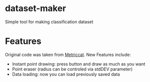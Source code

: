 # dataset-maker
Simple tool for making classification dataset

# Features
Original code was taken from [Metriccat](https://github.com/Metriccat/draw_dataset).
New Features include:
- Instant point drawing: press button and draw as much as you want
- Point eraser (radius can be controled via stdDEV parameter)
- Data loading: now you can load previously saved data
